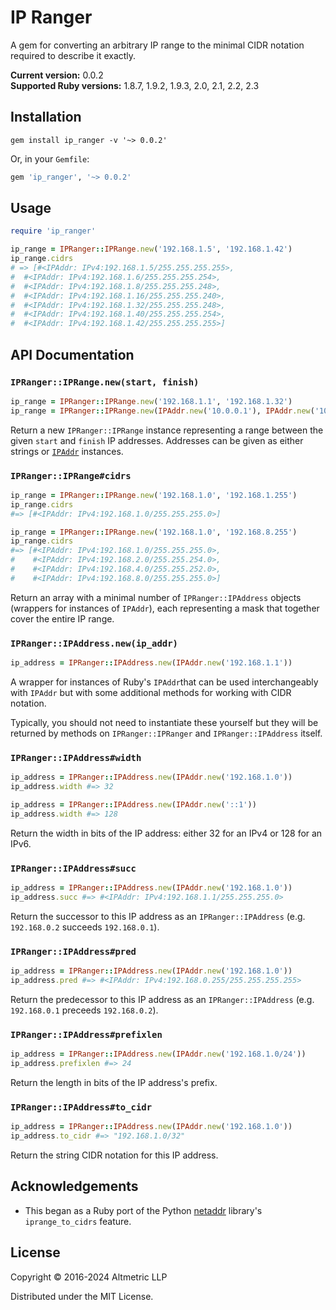 # IP Ranger

A gem for converting an arbitrary IP range to the minimal CIDR notation required to describe it exactly.

**Current version:** 0.0.2  
**Supported Ruby versions:** 1.8.7, 1.9.2, 1.9.3, 2.0, 2.1, 2.2, 2.3

## Installation

```
gem install ip_ranger -v '~> 0.0.2'
```

Or, in your `Gemfile`:

```ruby
gem 'ip_ranger', '~> 0.0.2'
```

## Usage

```ruby
require 'ip_ranger'

ip_range = IPRanger::IPRange.new('192.168.1.5', '192.168.1.42')
ip_range.cidrs
# => [#<IPAddr: IPv4:192.168.1.5/255.255.255.255>,
#  #<IPAddr: IPv4:192.168.1.6/255.255.255.254>,
#  #<IPAddr: IPv4:192.168.1.8/255.255.255.248>,
#  #<IPAddr: IPv4:192.168.1.16/255.255.255.240>,
#  #<IPAddr: IPv4:192.168.1.32/255.255.255.248>,
#  #<IPAddr: IPv4:192.168.1.40/255.255.255.254>,
#  #<IPAddr: IPv4:192.168.1.42/255.255.255.255>]
```

## API Documentation

### `IPRanger::IPRange.new(start, finish)`

```ruby
ip_range = IPRanger::IPRange.new('192.168.1.1', '192.168.1.32')
ip_range = IPRanger::IPRange.new(IPAddr.new('10.0.0.1'), IPAddr.new('10.0.0.100'))
```

Return a new `IPRanger::IPRange` instance representing a range between the given `start` and `finish` IP addresses. Addresses can be given as either strings or [`IPAddr`](http://ruby-doc.org/stdlib/libdoc/ipaddr/rdoc/IPAddr.html) instances.

### `IPRanger::IPRange#cidrs`

```ruby
ip_range = IPRanger::IPRange.new('192.168.1.0', '192.168.1.255')
ip_range.cidrs
#=> [#<IPAddr: IPv4:192.168.1.0/255.255.255.0>]

ip_range = IPRanger::IPRange.new('192.168.1.0', '192.168.8.255')
ip_range.cidrs
#=> [#<IPAddr: IPv4:192.168.1.0/255.255.255.0>,
#    #<IPAddr: IPv4:192.168.2.0/255.255.254.0>,
#    #<IPAddr: IPv4:192.168.4.0/255.255.252.0>,
#    #<IPAddr: IPv4:192.168.8.0/255.255.255.0>]
```

Return an array with a minimal number of `IPRanger::IPAddress` objects (wrappers for instances of `IPAddr`), each representing a mask that together cover the entire IP range.

### `IPRanger::IPAddress.new(ip_addr)`

```ruby
ip_address = IPRanger::IPAddress.new(IPAddr.new('192.168.1.1'))
```

A wrapper for instances of Ruby's `IPAddr`that can be used interchangeably with `IPAddr` but with some additional methods for working with CIDR notation.

Typically, you should not need to instantiate these yourself but they will be returned by methods on `IPRanger::IPRanger` and `IPRanger::IPAddress` itself.

### `IPRanger::IPAddress#width`

```ruby
ip_address = IPRanger::IPAddress.new(IPAddr.new('192.168.1.0'))
ip_address.width #=> 32

ip_address = IPRanger::IPAddress.new(IPAddr.new('::1'))
ip_address.width #=> 128
```

Return the width in bits of the IP address: either 32 for an IPv4 or 128 for an IPv6.

### `IPRanger::IPAddress#succ`

```ruby
ip_address = IPRanger::IPAddress.new(IPAddr.new('192.168.1.0'))
ip_address.succ #=> #<IPAddr: IPv4:192.168.1.1/255.255.255.0>
```

Return the successor to this IP address as an `IPRanger::IPAddress` (e.g. `192.168.0.2` succeeds `192.168.0.1`).

### `IPRanger::IPAddress#pred`

```ruby
ip_address = IPRanger::IPAddress.new(IPAddr.new('192.168.1.0'))
ip_address.pred #=> #<IPAddr: IPv4:192.168.0.255/255.255.255.255>
```

Return the predecessor to this IP address as an `IPRanger::IPAddress` (e.g. `192.168.0.1` preceeds `192.168.0.2`).

### `IPRanger::IPAddress#prefixlen`

```ruby
ip_address = IPRanger::IPAddress.new(IPAddr.new('192.168.1.0/24'))
ip_address.prefixlen #=> 24
```

Return the length in bits of the IP address's prefix.

### `IPRanger::IPAddress#to_cidr`

```ruby
ip_address = IPRanger::IPAddress.new(IPAddr.new('192.168.1.0'))
ip_address.to_cidr #=> "192.168.1.0/32"
```

Return the string CIDR notation for this IP address.

## Acknowledgements

* This began as a Ruby port of the Python [netaddr](https://pypi.python.org/pypi/netaddr) library's `iprange_to_cidrs` feature.

## License

Copyright © 2016-2024 Altmetric LLP

Distributed under the MIT License.
